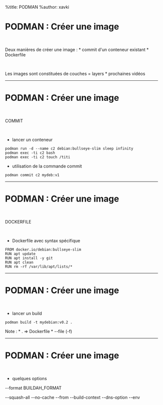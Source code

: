 %title: PODMAN
%author: xavki


# PODMAN : Créer une image

<br>

Deux manières de créer une image :
	* commit d'un conteneur existant
	* Dockerfile

<br>

Les images sont constituées de couches = layers
	* prochaines vidéos

------------------------------------------------------------------

# PODMAN : Créer une image

<br>

COMMIT

<br>

* lancer un conteneur

```
podman run -d --name c2 debian:bullseye-slim sleep infinity
podman exec -ti c2 bash
podman exec -ti c2 touch /titi
```

* utilisation de la commande commit

```
podman commit c2 mydeb:v1
```

------------------------------------------------------------------

# PODMAN : Créer une image

<br>

DOCKERFILE

<br>

* Dockerfile avec syntax spécifique

```
FROM docker.io/debian:bullseye-slim
RUN apt update
RUN apt install -y git
RUN apt clean
RUN rm -rf /var/lib/apt/lists/*
```

------------------------------------------------------------------

# PODMAN : Créer une image

<br>

* lancer un build

```
podman build -t mydebian:v0.2 .
```

Note : 
	* . => Dockerfile
	* --file (-f)

------------------------------------------------------------------

# PODMAN : Créer une image

<br>

* quelques options

--format
BUILDAH_FORMAT


--squash-all
--no-cache
--from
--build-context
--dns-option
--env
